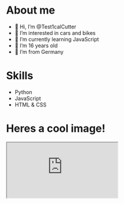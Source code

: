 <h1>About me</h1>

- 👋 Hi, I’m @Test1calCutter
- 👀 I’m interested in cars and bikes
- 🌱 I’m currently learning JavaScript
- 🎂 I’m 16 years old
- 📍 I’m from Germany


<h1>Skills</h1>

- Python
- JavaScript
- HTML & CSS

<h1>Heres a cool image!</h1>
<iframe src="https://cdn.discordapp.com/attachments/917569655139348543/1075184317396951061/ssstik.io_1676414301471.mp4">
